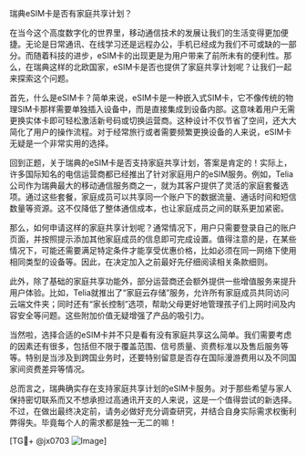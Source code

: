 瑞典eSIM卡是否有家庭共享计划？

在当今这个高度数字化的世界里，移动通信技术的发展让我们的生活变得更加便捷。无论是日常通讯、在线学习还是远程办公，手机已经成为我们不可或缺的一部分。而随着科技的进步，eSIM卡的出现更是为用户带来了前所未有的便利性。那么，在瑞典这样的北欧国家，eSIM卡是否也提供了家庭共享计划呢？让我们一起来探索这个问题。

首先，什么是eSIM卡？简单来说，eSIM卡是一种嵌入式SIM卡，它不像传统的物理SIM卡那样需要单独插入设备中，而是直接集成到设备内部。这意味着用户无需更换实体卡即可轻松激活新号码或切换运营商。这种设计不仅节省了空间，还大大简化了用户的操作流程。对于经常旅行或者需要频繁更换设备的人来说，eSIM卡无疑是一个非常实用的选择。

回到正题，关于瑞典的eSIM卡是否支持家庭共享计划，答案是肯定的！实际上，许多国际知名的电信运营商都已经推出了针对家庭用户的eSIM服务。例如，Telia公司作为瑞典最大的移动通信服务商之一，就为其客户提供了灵活的家庭套餐选项。通过这些套餐，家庭成员可以共享同一个账户下的数据流量、通话时间和短信数量等资源。这不仅降低了整体通信成本，也让家庭成员之间的联系更加紧密。

那么，如何申请这样的家庭共享计划呢？通常情况下，用户只需要登录自己的账户页面，并按照提示添加其他家庭成员的信息即可完成设置。值得注意的是，在某些情况下，可能还需要满足特定条件才能享受优惠价格，比如必须在同一网络下使用相同类型的设备等。因此，在决定加入之前最好先仔细阅读相关条款细则。

此外，除了基础的家庭共享功能外，部分运营商还会额外提供一些增值服务来提升用户体验。比如，Telia就推出了“家庭云存储”服务，允许所有家庭成员共同访问云端文件夹；同时还有“家长控制”选项，帮助父母更好地管理孩子们上网时间及内容安全等问题。这些附加价值无疑增强了产品的吸引力。

当然啦，选择合适的eSIM卡并不只是看有没有家庭共享这么简单。我们需要考虑的因素还有很多，包括但不限于覆盖范围、信号质量、资费标准以及售后服务等等。特别是当涉及到跨国业务时，还要特别留意是否存在国际漫游费用以及不同国家间资费差异等情况。

总而言之，瑞典确实存在支持家庭共享计划的eSIM卡服务。对于那些希望与家人保持密切联系而又不想承担过高通讯开支的人来说，这是一个值得尝试的新选择。不过，在做出最终决定前，请务必做好充分调查研究，并结合自身实际需求权衡利弊得失。毕竟每个人的需求都是独一无二的嘛！

[TG💪+ @jx0703 ![Image](https://github.com/user-attachments/assets/dbca1d08-cadb-493c-b0ec-ad6f7a83f270)]